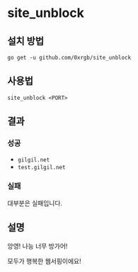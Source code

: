 # site_unblock

## 설치 방법

```
go get -u github.com/0xrgb/site_unblock
```

## 사용법

```
site_unblock <PORT>
```

## 결과

### 성공

+ `gilgil.net`
+ `test.gilgil.net`

### 실패

대부분은 실패입니다.

## 설명

앙영! 나능 너무 방가어!

모두가 행복한 웹서핑이에요!
